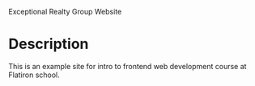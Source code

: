 Exceptional Realty Group Website

# Description

This is an example site for intro to frontend web development course at Flatiron school.

